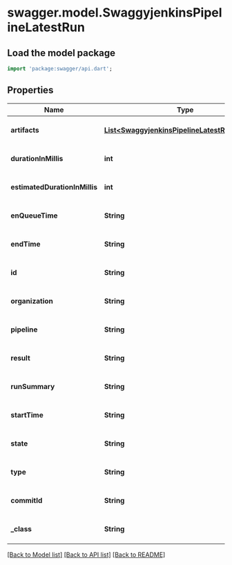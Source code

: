 # swagger.model.SwaggyjenkinsPipelineLatestRun

## Load the model package
```dart
import 'package:swagger/api.dart';
```

## Properties
Name | Type | Description | Notes
------------ | ------------- | ------------- | -------------
**artifacts** | [**List&lt;SwaggyjenkinsPipelineLatestRunartifacts&gt;**](SwaggyjenkinsPipelineLatestRunartifacts.md) |  | [optional] [default to []]
**durationInMillis** | **int** |  | [optional] [default to null]
**estimatedDurationInMillis** | **int** |  | [optional] [default to null]
**enQueueTime** | **String** |  | [optional] [default to null]
**endTime** | **String** |  | [optional] [default to null]
**id** | **String** |  | [optional] [default to null]
**organization** | **String** |  | [optional] [default to null]
**pipeline** | **String** |  | [optional] [default to null]
**result** | **String** |  | [optional] [default to null]
**runSummary** | **String** |  | [optional] [default to null]
**startTime** | **String** |  | [optional] [default to null]
**state** | **String** |  | [optional] [default to null]
**type** | **String** |  | [optional] [default to null]
**commitId** | **String** |  | [optional] [default to null]
**_class** | **String** |  | [optional] [default to null]

[[Back to Model list]](../README.md#documentation-for-models) [[Back to API list]](../README.md#documentation-for-api-endpoints) [[Back to README]](../README.md)


